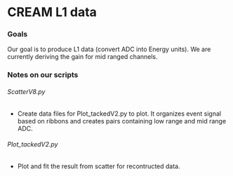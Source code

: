 # CREAM L1 data

### Goals
Our goal is to produce L1 data (convert ADC into Energy units). We are currently deriving the gain for mid ranged channels.   

### Notes on our scripts
###### ScatterV8.py
 - Create data files for Plot_tackedV2.py to plot. It organizes event signal based on ribbons and creates pairs containing low range and mid range ADC. 

###### Plot_tackedV2.py
 - Plot and fit the result from scatter for recontructed data. 

